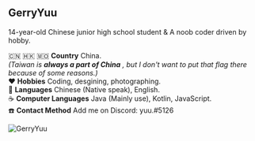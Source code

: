 ## GerryYuu
14-year-old Chinese junior high school student & A noob coder driven by hobby.

🇨🇳 🇭🇰 🇲🇴 **Country** China.<br>
*(Taiwan is **always a part of China** , but I don't want to put that flag there because of some reasons.)*<br>
:heart: **Hobbies** Coding, desgining, photographing.<br>
:speech_balloon: **Languages** Chinese (Native speak), English.<br>
:coffee: **Computer Languages** Java (Mainly use), Kotlin, JavaScript.<br>
:phone: **Contact Method** Add me on Discord: yuu.#5126
 
![GerryYuu](https://github-readme-stats.vercel.app/api?username=GerryYuu&theme=codeSTACKr&show_icons=true)

